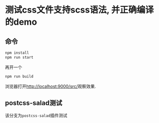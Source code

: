 # 测试css文件支持scss语法, 并正确编译的demo

## 命令

```bash
npm install
npm run start
```

再开一个

```bash
npm run build
```

浏览器打开<http://localhost:9000/src/>观察效果.

## postcss-salad测试

该分支为`postcss-salad`插件测试